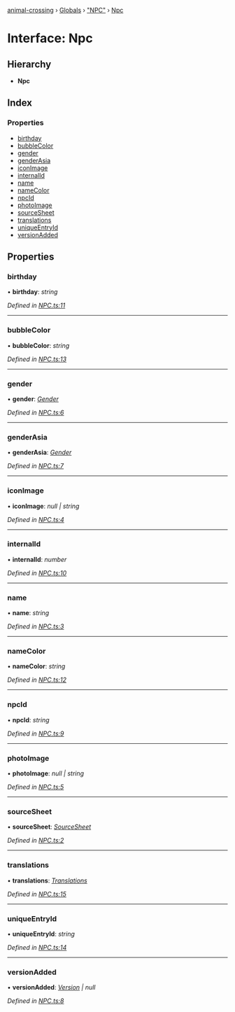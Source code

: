 [animal-crossing](../README.md) › [Globals](../globals.md) › ["NPC"](../modules/_npc_.md) › [Npc](_npc_.npc.md)

# Interface: Npc

## Hierarchy

* **Npc**

## Index

### Properties

* [birthday](_npc_.npc.md#birthday)
* [bubbleColor](_npc_.npc.md#bubblecolor)
* [gender](_npc_.npc.md#gender)
* [genderAsia](_npc_.npc.md#genderasia)
* [iconImage](_npc_.npc.md#iconimage)
* [internalId](_npc_.npc.md#internalid)
* [name](_npc_.npc.md#name)
* [nameColor](_npc_.npc.md#namecolor)
* [npcId](_npc_.npc.md#npcid)
* [photoImage](_npc_.npc.md#photoimage)
* [sourceSheet](_npc_.npc.md#sourcesheet)
* [translations](_npc_.npc.md#translations)
* [uniqueEntryId](_npc_.npc.md#uniqueentryid)
* [versionAdded](_npc_.npc.md#versionadded)

## Properties

###  birthday

• **birthday**: *string*

*Defined in [NPC.ts:11](https://github.com/Norviah/animal-crossing/blob/e9cea70/module/types/NPC.ts#L11)*

___

###  bubbleColor

• **bubbleColor**: *string*

*Defined in [NPC.ts:13](https://github.com/Norviah/animal-crossing/blob/e9cea70/module/types/NPC.ts#L13)*

___

###  gender

• **gender**: *[Gender](../enums/_npc_.gender.md)*

*Defined in [NPC.ts:6](https://github.com/Norviah/animal-crossing/blob/e9cea70/module/types/NPC.ts#L6)*

___

###  genderAsia

• **genderAsia**: *[Gender](../enums/_npc_.gender.md)*

*Defined in [NPC.ts:7](https://github.com/Norviah/animal-crossing/blob/e9cea70/module/types/NPC.ts#L7)*

___

###  iconImage

• **iconImage**: *null | string*

*Defined in [NPC.ts:4](https://github.com/Norviah/animal-crossing/blob/e9cea70/module/types/NPC.ts#L4)*

___

###  internalId

• **internalId**: *number*

*Defined in [NPC.ts:10](https://github.com/Norviah/animal-crossing/blob/e9cea70/module/types/NPC.ts#L10)*

___

###  name

• **name**: *string*

*Defined in [NPC.ts:3](https://github.com/Norviah/animal-crossing/blob/e9cea70/module/types/NPC.ts#L3)*

___

###  nameColor

• **nameColor**: *string*

*Defined in [NPC.ts:12](https://github.com/Norviah/animal-crossing/blob/e9cea70/module/types/NPC.ts#L12)*

___

###  npcId

• **npcId**: *string*

*Defined in [NPC.ts:9](https://github.com/Norviah/animal-crossing/blob/e9cea70/module/types/NPC.ts#L9)*

___

###  photoImage

• **photoImage**: *null | string*

*Defined in [NPC.ts:5](https://github.com/Norviah/animal-crossing/blob/e9cea70/module/types/NPC.ts#L5)*

___

###  sourceSheet

• **sourceSheet**: *[SourceSheet](../enums/_npc_.sourcesheet.md)*

*Defined in [NPC.ts:2](https://github.com/Norviah/animal-crossing/blob/e9cea70/module/types/NPC.ts#L2)*

___

###  translations

• **translations**: *[Translations](_npc_.translations.md)*

*Defined in [NPC.ts:15](https://github.com/Norviah/animal-crossing/blob/e9cea70/module/types/NPC.ts#L15)*

___

###  uniqueEntryId

• **uniqueEntryId**: *string*

*Defined in [NPC.ts:14](https://github.com/Norviah/animal-crossing/blob/e9cea70/module/types/NPC.ts#L14)*

___

###  versionAdded

• **versionAdded**: *[Version](../enums/_npc_.version.md) | null*

*Defined in [NPC.ts:8](https://github.com/Norviah/animal-crossing/blob/e9cea70/module/types/NPC.ts#L8)*
